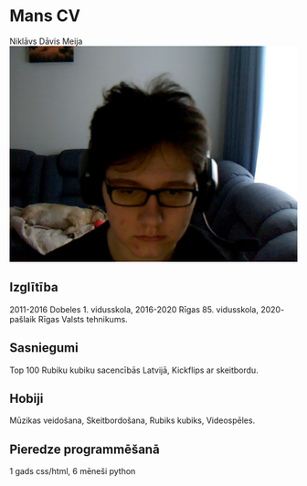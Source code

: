 # Mans CV
Niklāvs Dāvis Meija ![Bilde](attels.jpg)

## Izglītība
2011-2016 Dobeles 1. vidusskola,
2016-2020 Rīgas 85. vidusskola,
2020- pašlaik Rīgas Valsts tehnikums.

## Sasniegumi

Top 100 Rubiku kubiku sacencībās Latvijā,
Kickflips ar skeitbordu.

## Hobiji

Mūzikas veidošana,
Skeitbordošana,
Rubiks kubiks,
Videospēles.

## Pieredze programmēšanā
1 gads css/html,
6 mēneši python
